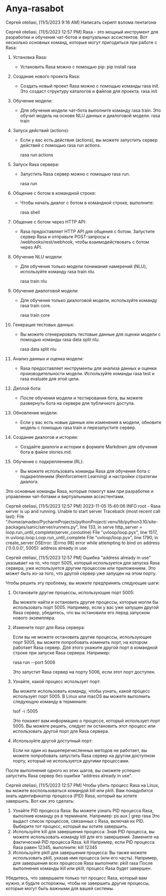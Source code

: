 # Anya-rasabot
Сергей oteliasi, [11/5/2023 9:16 AM]
Написать скрипт взлома пентагона

Сергей oteliasi, [11/5/2023 12:57 PM]
Rasa - это мощный инструмент для разработки и обучения чат-ботов и виртуальных ассистентов. Вот несколько основных команд, которые могут пригодиться при работе с Rasa:
1. Установка Rasa:
   - Установить Rasa можно с помощью pip:
     pip install rasa   
2. Создание нового проекта Rasa:
   - Создать новый проект Rasa можно с помощью команды rasa init. Это создаст структуру каталогов и файлов для проекта.
     rasa init  
3. Обучение модели:
   - Для обучения модели чат-бота выполните команду rasa train. Это обучит модель на основе NLU данных и диалоговой модели.
     rasa train  
4. Запуск действий (actions):
   - Если у вас есть действия (actions), вы можете запустить сервер действий с помощью rasa run actions.

    

     rasa run actions
     
5. Запуск Rasa сервера:
   - Запустить Rasa сервер можно с помощью rasa run.

    

     rasa run
     
6. Общение с ботом в командной строке:
   - Чтобы начать диалог с ботом в командной строке, выполните:

    

     rasa shell
     
7. Общение с ботом через HTTP API:
   - Rasa предоставляет HTTP API для общения с ботом. Запустите сервер Rasa и отправьте POST-запросы к /webhooks/rest/webhook, чтобы взаимодействовать с ботом через API.

8. Обучение NLU модели:
   - Для обучения только модели понимания намерений (NLU), используйте команду rasa train nlu.

    

     rasa train nlu
     
9. Обучение диалоговой модели:
   - Для обучения только диалоговой модели, используйте команду rasa train core.

    

     rasa train core
     
10. Генерация тестовых данных:
    - Вы можете сгенерировать тестовые данные для оценки модели с помощью команды rasa data split nlu.

     

      rasa data split nlu
      
11. Анализ данных и оценка модели:
    - Rasa предоставляет инструменты для анализа данных и оценки производительности модели. Используйте команды rasa test и rasa evaluate для этой цели.

12. Деплой бота:
    - После обучения модели и тестирования бота, вы можете развернуть бота на сервере для публичного доступа.

13. Обновление модели:
    - Если у вас есть новые данные или изменения в модели, обновите модель с помощью rasa train и перезапустите сервер.

14. Создание диалогов и истории:
    - Создайте диалоги и истории в формате Markdown для обучения бота в файле stories.md.

15. Обучение с подкреплением (RL):
    - Вы можете использовать команды Rasa для обучения бота с подкреплением (Reinforcement Learning) и настройки стратегии диалога.

Это основные команды Rasa, которые помогут вам при разработке и управлении чат-ботами и виртуальными ассистентами.

Сергей oteliasi, [11/5/2023 12:57 PM]
2023-11-05 15:40:06 INFO root - Rasa server is up and running. Unable to start server Traceback (most recent call last): File "/home/amadeo/PycharmProjects/pythonProject/.venv/lib/python3.10/site-packages/sanic/server/runners.py", line 133, in serve http_server = loop.run_until_complete(server_coroutine) File "uvloop/loop.pyx", line 1517, in uvloop.loop.Loop.run_until_complete File "uvloop/loop.pyx", line 1790, in create_server OSError: [Errno 98] error while attempting to bind on address ('0.0.0.0', 5005): address already in use

Сергей oteliasi, [11/5/2023 12:57 PM]
Ошибка "address already in use" указывает на то, что порт 5005, который используется для запуска Rasa сервера, уже используется другим процессом или приложением. Это может быть из-за того, что другой сервер уже запущен на этом порту.

Чтобы решить эту проблему, вы можете предпринять следующие шаги:

1. Остановите другие процессы, использующие порт 5005:

   Вы можете найти и остановить другие процессы, которые могли бы использовать порт 5005. Например, если у вас уже запущен другой Rasa сервер, убедитесь, что вы остановили его перед запуском нового экземпляра.

2. Измените порт для Rasa сервера:

   Если вы не можете остановить другие процессы, использующие порт 5005, вы можете попробовать изменить порт, на котором работает Rasa сервер. Для этого укажите другой порт в командной строке при запуске Rasa сервера. Например:

  

   rasa run --port 5006
   
   Это запустит Rasa сервер на порту 5006, если этот порт доступен.

3. Узнайте, какой процесс использует порт:

   Вы можете использовать команду, чтобы узнать, какой процесс использует порт 5005. В Linux или macOS вы можете выполнить следующую команду в терминале:

  

   lsof -i :5005
   
   Это покажет вам информацию о процессе, который использует порт 5005. Вы можете решить, следует ли остановить этот процесс или использовать другой порт для Rasa сервера.

4. Используйте другой доступный порт:

   Если ни один из вышеперечисленных методов не работает, вы можете попробовать запустить Rasa сервер на другом доступном порту, который не используется другими процессами.

После выполнения одного из этих шагов, вы сможете успешно запустить Rasa сервер без ошибки "address already in use".

Сергей oteliasi, [11/5/2023 12:57 PM]
Чтобы убить процесс Rasa на Linux, вы можете воспользоваться командой kill или pkill. Вам понадобится знать идентификатор процесса (PID) Rasa, который вы хотите завершить. Вот как это сделать:

1. Узнайте PID процесса Rasa:
   Вы можете узнать PID процесса Rasa, выполнив команду ps в терминале. Например:
   ps aux | grep rasa
   Это выдаст список процессов, связанных с Rasa, включая их PID. Выберите тот процесс, который вы хотите завершить.
2. Используйте kill для завершения процесса:
   Зная PID процесса, вы можете использовать команду kill для его завершения. Замените <PID> на фактический PID процесса Rasa.
   kill <PID>
   Например, если PID процесса Rasa равен 12345, выполните:
   kill 12345 
3. Используйте pkill для завершения процесса:
   Вы также можете использовать pkill, указав имя процесса (или его часть). Например, для завершения всех процессов Rasa выполните:
pkill rasa
После выполнения команды kill или pkill, процесс Rasa будет завершен.

Убедитесь, что завершаете только тот процесс Rasa, который вам нужно, и будьте осторожны, чтобы не завершить другие процессы, которые могут быть важными для вашей системы.
